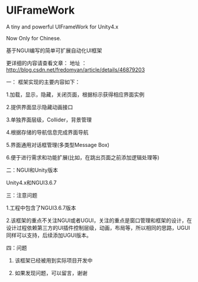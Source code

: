 # UIFrameWork
A tiny and powerful UIFrameWork for Unity4.x

Now Only for Chinese.

基于NGUI编写的简单可扩展自动化UI框架


更详细的内容请查看文章：
地址 ： http://blog.csdn.net/fredomyan/article/details/46879203


一： 框架实现的主要内容如下：

1.加载，显示，隐藏，关闭页面，根据标示获得相应界面实例 

2.提供界面显示隐藏动画接口 

3.单独界面层级，Collider，背景管理 

4.根据存储的导航信息完成界面导航 

5.界面通用对话框管理(多类型Message Box) 

6.便于进行需求和功能扩展(比如，在跳出页面之前添加逻辑处理等) 

二：NGUI和Unity版本

Unity4.x和NGUI3.6.7

三：注意问题

1.工程中包含了NGUI3.6.7版本

2.该框架的重点不关注NGUI或者UGUI，关注的重点是窗口管理和框架的设计，在设计过程依赖第三方的UI插件控制层级，动画，布局等，所以相同的思路，UGUI同样可以支持，后续添加UGUI版本。

四：问题

1. 该框架已经被用到实际项目开发中

2. 如果发现问题，可以留言，谢谢
